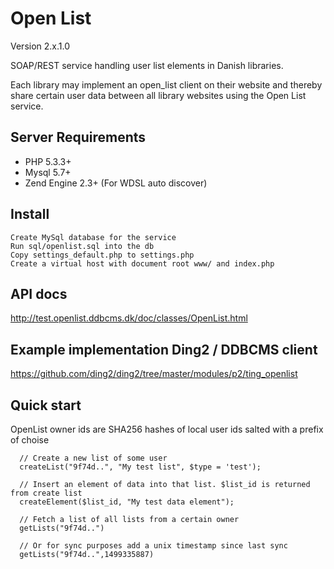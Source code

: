 # Open List

Version 2.x.1.0

SOAP/REST service handling user list elements in Danish libraries.

Each library may implement an open_list client on their website and thereby share certain user data between all library websites using the Open List service.

## Server Requirements
  * PHP 5.3.3+
  * Mysql 5.7+
  * Zend Engine 2.3+ (For WDSL auto discover)

## Install

    Create MySql database for the service
    Run sql/openlist.sql into the db
    Copy settings_default.php to settings.php
    Create a virtual host with document root www/ and index.php

## API docs
  http://test.openlist.ddbcms.dk/doc/classes/OpenList.html

## Example implementation Ding2 / DDBCMS client
  https://github.com/ding2/ding2/tree/master/modules/p2/ting_openlist

## Quick start

OpenList owner ids are SHA256 hashes of local user ids salted with a prefix of choise

```
  // Create a new list of some user
  createList("9f74d..", "My test list", $type = 'test');

  // Insert an element of data into that list. $list_id is returned from create list
  createElement($list_id, "My test data element"); 
  
  // Fetch a list of all lists from a certain owner
  getLists("9f74d..")

  // Or for sync purposes add a unix timestamp since last sync
  getLists("9f74d..",1499335887)
```